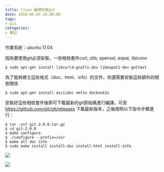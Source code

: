 ```yaml
---
title: linux 編譯安裝git
date: 2018-05-05 20:00:00
tags: 
- git
categories:
- 筆記
---
```

作業系統：ubuntu 17.04

因為要使用git必須安裝，一些相依套件curl, zlib, openssl, expat, libiconv
```
$ sudo apt-get install libcurl4-gnutls-dev libexpat1-dev gettext
```

為了能夠建立這些格式（doc、html、info）的文件，你還需要安裝這些額外的相依關係
```
$ sudo apt-get install asciidoc xmlto docbook2x
```

安裝好這些相依套件後即可下載最新的git原始碼進行編譯。可至 https://github.com/git/git/releases 下載最新版本，之後按照以下指令步驟進行：
```
$ tar -zxf git-2.0.0.tar.gz
$ cd git-2.0.0
$ make configure
$ ./configure --prefix=/usr
$ make all doc info
$ sudo make install install-doc install-html install-info
```
![](https://imgur.com/2aeN6Zk.png)

![](https://imgur.com/MI22J52.png)
